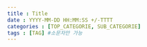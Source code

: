 ```yaml
---
title : Title
date : YYYY-MM-DD HH:MM:SS +/-TTTT
categories : [TOP_CATEGORIE, SUB_CATEGORIE]
tags : [TAG] #소문자만 가능
---
```

